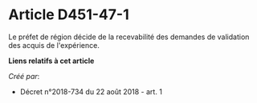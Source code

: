 # Article D451-47-1

Le préfet de région décide de la recevabilité des demandes de validation des acquis de l'expérience.

**Liens relatifs à cet article**

_Créé par_:

  - Décret n°2018-734 du 22 août 2018 - art. 1
